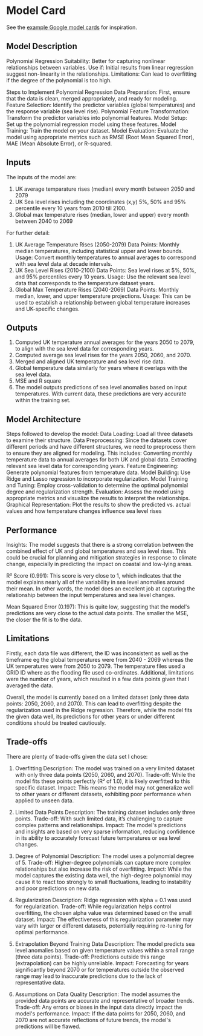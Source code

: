# Model Card

See the [example Google model cards](https://modelcards.withgoogle.com/model-reports) for inspiration. 

## Model Description

Polynomial Regression
Suitability: Better for capturing nonlinear relationships between variables.
Use if: Initial results from linear regression suggest non-linearity in the relationships.
Limitations: Can lead to overfitting if the degree of the polynomial is too high.

Steps to Implement Polynomial Regression
Data Preparation: First, ensure that the data is clean, merged appropriately, and ready for modeling.
Feature Selection: Identify the predictor variables (global temperatures) and the response variable (sea level rise).
Polynomial Feature Transformation: Transform the predictor variables into polynomial features.
Model Setup: Set up the polynomial regression model using these features.
Model Training: Train the model on your dataset.
Model Evaluation: Evaluate the model using appropriate metrics such as RMSE (Root Mean Squared Error), MAE (Mean Absolute Error), or R-squared.

## Inputs

The inputs of the model are: 
1. UK average temparature rises (median) every month between 2050 and 2079
2. UK Sea level rises including the coordinates (x,y) 5%, 50% and 95% percentile every 10 years from 2010 till 2100.
3. Global max temperature rises (median, lower and upper) every month between 2040 to 2069

For further detail:
1. UK Average Temperature Rises (2050-2079)
Data Points: Monthly median temperatures, including statistical upper and lower bounds.
Usage: Convert monthly temperatures to annual averages to correspond with sea level data at decade intervals.
2. UK Sea Level Rises (2010-2100)
Data Points: Sea level rises at 5%, 50%, and 95% percentiles every 10 years.
Usage: Use the relevant sea level data that corresponds to the temperature dataset years.
3. Global Max Temperature Rises (2040-2069)
Data Points: Monthly median, lower, and upper temperature projections.
Usage: This can be used to establish a relationship between global temperature increases and UK-specific changes.

## Outputs

1. Computed UK temperature annual averages for the years 2050 to 2079, to align with the sea level data for corresponding years.
2. Computed average sea level rises for the years 2050, 2060, and 2070.
3. Merged and aligned UK temperature and sea level rise data.
4. Global temperature data similarly for years where it overlaps with the sea level data.
5. MSE and R square
6. The model outputs predictions of sea level anomalies based on input temperatures. With current data, these predictions are very accurate within the training set.

## Model Architecture

Steps followed to develop the model:
Data Loading: Load all three datasets to examine their structure.
Data Preprocessing: Since the datasets cover different periods and have different structures, we need to preprocess them to ensure they are aligned for modeling. This includes:
Converting monthly temperature data to annual averages for both UK and global data.
Extracting relevant sea level data for corresponding years.
Feature Engineering: Generate polynomial features from temperature data.
Model Building: Use Ridge and Lasso regression to incorporate regularization.
Model Training and Tuning: Employ cross-validation to determine the optimal polynomial degree and regularization strength.
Evaluation: Assess the model using appropriate metrics and visualize the results to interpret the relationships.
Graphical Representation: Plot the results to show the predicted vs. actual values and how temperature changes influence sea level rises

## Performance

Insights: The model suggests that there is a strong correlation between the combined effect of UK and global temperatures and sea level rises. This could be crucial for planning and mitigation strategies in response to climate change, especially in predicting the impact on coastal and low-lying areas.

R² Score (0.991): This score is very close to 1, which indicates that the model explains nearly all of the variability in sea level anomalies around their mean. In other words, the model does an excellent job at capturing the relationship between the input temperatures and sea level changes.

Mean Squared Error (0.197): This is quite low, suggesting that the model's predictions are very close to the actual data points. The smaller the MSE, the closer the fit is to the data. 


## Limitations

Firstly, each data file was different, the ID was inconsistent as well as the timeframe eg the global temperatures were from 2040 - 2069 whereas the UK temperatures were from 2050 to 2079. The temperature files used a GRID ID where as the flooding file used co-ordinates.
Additional, limitations were the number of years, which resulted in a few data points given that I averaged the data.

Overall, the model is currently based on a limited dataset (only three data points: 2050, 2060, and 2070). This can lead to overfitting despite the regularization used in the Ridge regression. Therefore, while the model fits the given data well, its predictions for other years or under different conditions should be treated cautiously.

## Trade-offs

There are plenty of trade-offs given the data set I chose:

1. Overfitting
Description: The model was trained on a very limited dataset with only three data points (2050, 2060, and 2070).
Trade-off: While the model fits these points perfectly (R² of 1.0), it is likely overfitted to this specific dataset.
Impact: This means the model may not generalize well to other years or different datasets, exhibiting poor performance when applied to unseen data.

2. Limited Data Points
Description: The training dataset includes only three points.
Trade-off: With such limited data, it’s challenging to capture complex patterns and relationships.
Impact: The model's predictions and insights are based on very sparse information, reducing confidence in its ability to accurately forecast future temperatures or sea level changes.

3. Degree of Polynomial
Description: The model uses a polynomial degree of 5.
Trade-off: Higher-degree polynomials can capture more complex relationships but also increase the risk of overfitting.
Impact: While the model captures the existing data well, the high-degree polynomial may cause it to react too strongly to small fluctuations, leading to instability and poor predictions on new data.

4. Regularization
Description: Ridge regression with alpha = 0.1 was used for regularization.
Trade-off: While regularization helps control overfitting, the chosen alpha value was determined based on the small dataset.
Impact: The effectiveness of this regularization parameter may vary with larger or different datasets, potentially requiring re-tuning for optimal performance.

5. Extrapolation Beyond Training Data
Description: The model predicts sea level anomalies based on given temperature values within a small range (three data points).
Trade-off: Predictions outside this range (extrapolation) can be highly unreliable.
Impact: Forecasting for years significantly beyond 2070 or for temperatures outside the observed range may lead to inaccurate predictions due to the lack of representative data.

6. Assumptions on Data Quality
Description: The model assumes the provided data points are accurate and representative of broader trends.
Trade-off: Any errors or biases in the input data directly impact the model's performance.
Impact: If the data points for 2050, 2060, and 2070 are not accurate reflections of future trends, the model's predictions will be flawed.


